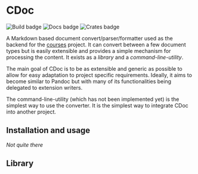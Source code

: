 # CDoc

![Build badge](https://img.shields.io/github/actions/workflow/status/coursesproject/courses/ci_cdoc.yml)
![Docs badge](https://img.shields.io/docsrs/cdoc)
![Crates badge](https://img.shields.io/crates/v/cdoc)


A Markdown based document convert/parser/formatter used as the backend for the [courses](https://coursesproject.github.io/courses/) project. It can convert between a few document types but is easily extensible and provides a simple mechanism for processing the content. It exists as a *library* and a *command-line-utility*.

The main goal of CDoc is to be as extensible and generic as possible to allow for easy adaptation to project specific requirements. Ideally, it aims to become similar to Pandoc but with many of its functionalities being delegated to extension writers.

The command-line-utility (which has not been implemented yet) is the simplest way to use the converter. It is the simplest way to integrate CDoc into another project.

## Installation and usage

*Not quite there*


## Library 